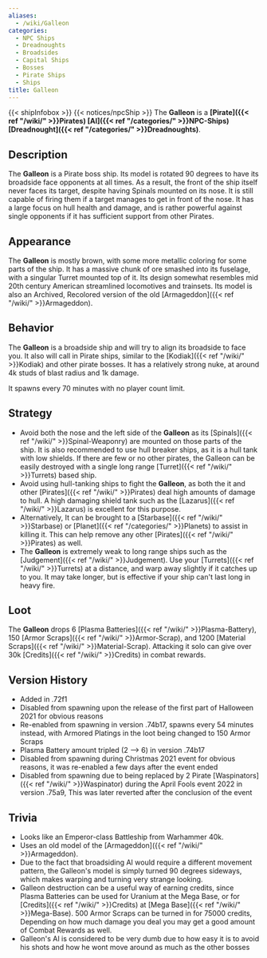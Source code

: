 ```yaml
---
aliases:
  - /wiki/Galleon
categories:
  - NPC Ships
  - Dreadnoughts
  - Broadsides
  - Capital Ships
  - Bosses
  - Pirate Ships
  - Ships
title: Galleon
---
```


{{< shipInfobox >}} {{< notices/npcShip >}} The **Galleon** is a **[Pirate]({{< ref "/wiki/" >}}Pirates) [AI]({{< ref "/categories/" >}}NPC-Ships) [Dreadnought]({{< ref "/categories/" >}}Dreadnoughts)**.

## Description

The **Galleon** is a Pirate boss ship. Its model is rotated 90 degrees to have its broadside face opponents at all times. As a result, the front of the ship itself never faces its target, despite having Spinals mounted on its nose. It is still capable of firing them if a target manages to get in front of the nose. It has a large focus on hull health and damage, and is rather powerful against single opponents if it has sufficient support from other Pirates.

## Appearance

The **Galleon** is mostly brown, with some more metallic coloring for some parts of the ship. It has a massive chunk of ore smashed into its fuselage, with a singular Turret mounted top of it. Its design somewhat resembles mid 20th century American streamlined locomotives and trainsets. Its model is also an Archived, Recolored version of the old [Armageddon]({{< ref "/wiki/" >}}Armageddon).

## Behavior

The **Galleon** is a broadside ship and will try to align its broadside to face you. It also will call in Pirate ships, similar to the [Kodiak]({{< ref "/wiki/" >}}Kodiak) and other pirate bosses. It has a relatively strong nuke, at around 4k studs of blast radius and 1k damage.

It spawns every 70 minutes with no player count limit.

## Strategy

- Avoid both the nose and the left side of the **Galleon** as its [Spinals]({{< ref "/wiki/" >}}Spinal-Weaponry) are mounted on those parts of the ship. It is also recommended to use hull breaker ships, as it is a hull tank with low shields. If there are few or no other pirates, the Galleon can be easily destroyed with a single long range [Turret]({{< ref "/wiki/" >}}Turrets) based ship.
- Avoid using hull-tanking ships to fight the **Galleon**, as both the it and other [Pirates]({{< ref "/wiki/" >}}Pirates) deal high amounts of damage to hull. A high damaging shield tank such as the [Lazarus]({{< ref "/wiki/" >}}Lazarus) is excellent for this purpose.
- Alternatively, It can be brought to a [Starbase]({{< ref "/wiki/" >}}Starbase) or [Planet]({{< ref "/categories/" >}}Planets) to assist in killing it. This can help remove any other [Pirates]({{< ref "/wiki/" >}}Pirates) as well.
- The **Galleon** is extremely weak to long range ships such as the [Judgement]({{< ref "/wiki/" >}}Judgement). Use your [Turrets]({{< ref "/wiki/" >}}Turrets) at a distance, and warp away slightly if it catches up to you. It may take longer, but is effective if your ship can't last long in heavy fire.

## Loot

The **Galleon** drops 6 [Plasma Batteries]({{< ref "/wiki/" >}}Plasma-Battery), 150 [Armor Scraps]({{< ref "/wiki/" >}}Armor-Scrap), and 1200 [Material Scraps]({{< ref "/wiki/" >}}Material-Scrap). Attacking it solo can give over 30k [Credits]({{< ref "/wiki/" >}}Credits) in combat rewards.

## Version History

- Added in .72f1
- Disabled from spawning upon the release of the first part of Halloween 2021 for obvious reasons
- Re-enabled from spawning in version .74b17, spawns every 54 minutes instead, with Armored Platings in the loot being changed to 150 Armor Scraps
- Plasma Battery amount tripled (2 --> 6) in version .74b17
- Disabled from spawning during Christmas 2021 event for obvious reasons, it was re-enabled a few days after the event ended
- Disabled from spawning due to being replaced by 2 Pirate [Waspinators]({{< ref "/wiki/" >}}Waspinator) during the April Fools event 2022 in version .75a9, This was later reverted after the conclusion of the event

## Trivia

- Looks like an Emperor-class Battleship from Warhammer 40k.
- Uses an old model of the [Armageddon]({{< ref "/wiki/" >}}Armageddon).
- Due to the fact that broadsiding AI would require a different movement pattern, the Galleon's model is simply turned 90 degrees sideways, which makes warping and turning very strange looking.
- Galleon destruction can be a useful way of earning credits, since Plasma Batteries can be used for Uranium at the Mega Base, or for [Credits]({{< ref "/wiki/" >}}Credits) at [Mega Base]({{< ref "/wiki/" >}}Mega-Base). 500 Armor Scraps can be turned in for 75000 credits, Depending on how much damage you deal you may get a good amount of Combat Rewards as well.
- Galleon's AI is considered to be very dumb due to how easy it is to avoid his shots and how he wont move around as much as the other bosses
